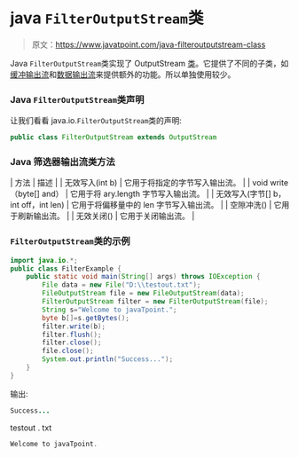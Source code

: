 # java `FilterOutputStream`类

> 原文：<https://www.javatpoint.com/java-filteroutputstream-class>

Java `FilterOutputStream`类实现了 OutputStream [类](object-and-class-in-java)。它提供了不同的子类，如[缓冲输出流](java-bufferedoutputstream-class)和[数据输出流](java-dataoutputstream-class)来提供额外的功能。所以单独使用较少。

### Java `FilterOutputStream`类声明

让我们看看 java.io.`FilterOutputStream`类的声明:

```java
public class FilterOutputStream extends OutputStream

```

### Java 筛选器输出流类方法

| 方法 | 描述 |
| 无效写入(int b) | 它用于将指定的字节写入输出流。 |
| void write（byte[] and） | 它用于将 ary.length 字节写入输出流。 |
| 无效写入(字节[] b，int off，int len) | 它用于将偏移量中的 len 字节写入输出流。 |
| 空隙冲洗() | 它用于刷新输出流。 |
| 无效关闭() | 它用于关闭输出流。 |

### `FilterOutputStream`类的示例

```java
import java.io.*;
public class FilterExample {
	public static void main(String[] args) throws IOException {
		File data = new File("D:\\testout.txt");
		FileOutputStream file = new FileOutputStream(data);
		FilterOutputStream filter = new FilterOutputStream(file);
		String s="Welcome to javaTpoint.";    
		byte b[]=s.getBytes();    
		filter.write(b);   
		filter.flush();
		filter.close();
		file.close();
		System.out.println("Success...");
	}
}

```

输出:

```java
Success...

```

testout . txt

```java
Welcome to javaTpoint.

```